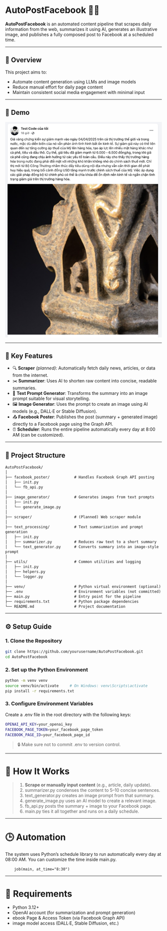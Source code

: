 # AutoPostFacebook 🤖📢

**AutoPostFacebook** is an automated content pipeline that scrapes daily information from the web, summarizes it using AI, generates an illustrative image, and publishes a fully composed post to Facebook at a scheduled time.

---

## 🚀 Overview

This project aims to:
- Automate content generation using LLMs and image models
- Reduce manual effort for daily page content
- Maintain consistent social media engagement with minimal input

---
## 📸 Demo 
![Screenshot of my post](images/image_1.png)

---
## 🧩 Key Features

- 🔍 **Scraper** *(planned)*: Automatically fetch daily news, articles, or data from the internet.
- ✂️ **Summarizer**: Uses AI to shorten raw content into concise, readable summaries.
- 🧠 **Text Prompt Generator**: Transforms the summary into an image prompt suitable for visual storytelling.
- 🖼️ **Image Generator**: Uses the prompt to create an image using AI models (e.g., DALL·E or Stable Diffusion).
- 📤 **Facebook Poster**: Publishes the post (summary + generated image) directly to a Facebook page using the Graph API.
- ⏰ **Scheduler**: Runs the entire pipeline automatically every day at 8:00 AM (can be customized).

---

## 📂 Project Structure
```
AutoPostFacebook/
│
├── facebook_poster/           # Handles Facebook Graph API posting
│   ├── init.py
│   └── fb_api.py
│
├── image_generator/           # Generates images from text prompts
│   ├── init.py
│   └── generate_image.py
│
├── scraper/                   # (Planned) Web scraper module
│
├── text_processing/           # Text summarization and prompt generation
│   ├── init.py
│   ├── summarizer.py          # Reduces raw text to a short summary
│   └── text_generator.py      # Converts summary into an image-style prompt
│
├── utils/                     # Common utilities and logging
│   ├── init.py
│   ├── helpers.py
│   └── logger.py
│
├── venv/                      # Python virtual environment (optional)
├── .env                       # Environment variables (not committed)
├── main.py                    # Entry point for the pipeline
├── requirements.txt           # Python package dependencies
└── README.md                  # Project documentation

```
---

## ⚙️ Setup Guide

### 1. Clone the Repository

```bash
git clone https://github.com/yourusername/AutoPostFacebook.git
cd AutoPostFacebook
```
### 2. Set up the Python Environment
```bash
python -m venv venv
source venv/bin/activate     # On Windows: venv\Scripts\activate
pip install -r requirements.txt
```
### 3. Configure Environment Variables
Create a .env file in the root directory with the following keys:
```bash
OPENAI_API_KEY=your_openai_key
FACEBOOK_PAGE_TOKEN=your_facebook_page_token
FACEBOOK_PAGE_ID=your_facebook_page_id
```
> 🔒 Make sure not to commit .env to version control.
---
# 🧪 How It Works

> 1.	**Scrape or manually input content** (e.g., article, daily update).	
> 2.	summarizer.py condenses the content to 5–10 concise sentences.
> 3. text_generator.py creates an image prompt from that summary.
> 4.	generate_image.py uses an AI model to create a relevant image.
> 5.	fb_api.py posts the summary + image to your Facebook page.
> 6.	main.py ties it all together and runs on a daily schedule.
---
# 🕒 Automation
The system uses Python’s schedule library to run automatically every day at 08:00 AM. You can customize the time inside main.py.
```
    job(main, at_time="8:30")
```
---
# 🔧 Requirements
- Python 3.12+
- OpenAI account (for summarization and prompt generation)
- ebook Page & Access Token (via Facebook Graph API)
- image model access (DALL·E, Stable Diffusion, etc.)
